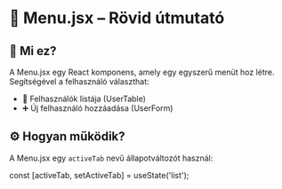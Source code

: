 # 📘 Menu.jsx – Rövid útmutató

## 🧠 Mi ez?
A Menu.jsx egy React komponens, amely egy egyszerű menüt hoz létre. Segítségével a felhasználó választhat:
- 👥 Felhasználók listája (UserTable)
- ➕ Új felhasználó hozzáadása (UserForm)

## ⚙️ Hogyan működik?
A Menu.jsx egy `activeTab` nevű állapotváltozót használ:


const [activeTab, setActiveTab] = useState('list');